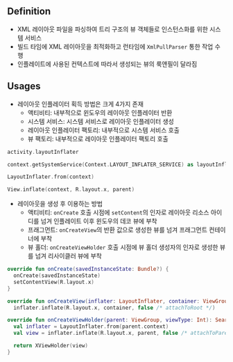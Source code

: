 ## Definition
- XML 레이아웃 파일을 파싱하여 트리 구조의 뷰 객체들로 인스턴스화를 위한 시스템 서비스
- 빌드 타임에 XML 레이아웃을 최적화하고 런타임에 `XmlPullParser` 통한 작업 수행
- 인플레이트에 사용된 컨텍스트에 따라서 생성되는 뷰의 룩앤필이 달라짐

## Usages
- 레이아웃 인플레이터 획득 방법은 크게 4가지 존재
  - 액티비티: 내부적으로 윈도우의 레이아웃 인플레이터 반환
  - 시스템 서비스: 시스템 서비스로 레이아웃 인플레이터 생성
  - 레이아웃 인플레이터 팩토리: 내부적으로 시스템 서비스 호출
  - 뷰 팩토리: 내부적으로 레이아웃 인플레이터 팩토리 호출
```kt
activity.layoutInflater

context.getSystemService(Context.LAYOUT_INFLATER_SERVICE) as layoutInflater

LayoutInflater.from(context)

View.inflate(context, R.layout.x, parent)
```
- 레이아웃을 생성 후 이용하는 방법
  - 액티비티: `onCreate` 호출 시점에 `setContent`의 인자로 레이아웃 리소스 아이디를 넘겨 인플레이트 이후 윈도우의 데코 뷰에 부착
  - 프래그먼트: `onCreateView`의 반환 값으로 생성한 뷰를 넘겨 프래그먼트 컨테이너에 부착
  - 뷰 홀더: `onCreateViewHolder` 호출 시점에 뷰 홀더 생성자의 인자로 생성한 뷰를 넘겨 리사이클러 뷰에 부착
```kt
override fun onCreate(savedInstanceState: Bundle?) {
  onCreate(savedInstanceState)
  setContentView(R.layout.x)
}

override fun onCreateView(inflater: LayoutInflater, container: ViewGroup?, savedInstanceState: Bundle?): View =
  inflater.inflate(R.layout.x, container, false /* attachToRoot */)

override fun onCreateViewHolder(parent: ViewGroup, viewType: Int): SearchAppealItemViewHolder {
  val inflater = LayoutInflater.from(parent.context)
  val view = inflater.inflate(R.layout.x, parent, false /* attachToParent */)

  return XViewHolder(view)
}
```
